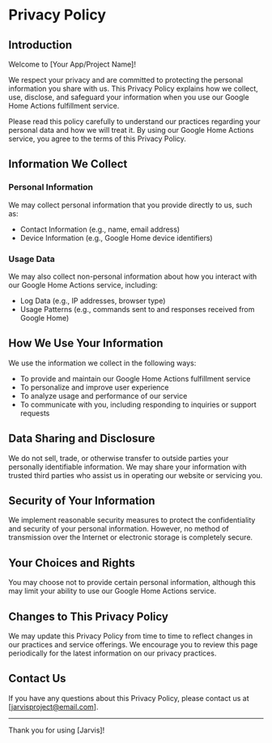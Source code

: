 # Privacy Policy

## Introduction

Welcome to [Your App/Project Name]!

We respect your privacy and are committed to protecting the personal information you share with us. This Privacy Policy explains how we collect, use, disclose, and safeguard your information when you use our Google Home Actions fulfillment service.

Please read this policy carefully to understand our practices regarding your personal data and how we will treat it. By using our Google Home Actions service, you agree to the terms of this Privacy Policy.

## Information We Collect

### Personal Information

We may collect personal information that you provide directly to us, such as:

- Contact Information (e.g., name, email address)
- Device Information (e.g., Google Home device identifiers)

### Usage Data

We may also collect non-personal information about how you interact with our Google Home Actions service, including:

- Log Data (e.g., IP addresses, browser type)
- Usage Patterns (e.g., commands sent to and responses received from Google Home)

## How We Use Your Information

We use the information we collect in the following ways:

- To provide and maintain our Google Home Actions fulfillment service
- To personalize and improve user experience
- To analyze usage and performance of our service
- To communicate with you, including responding to inquiries or support requests

## Data Sharing and Disclosure

We do not sell, trade, or otherwise transfer to outside parties your personally identifiable information. We may share your information with trusted third parties who assist us in operating our website or servicing you.

## Security of Your Information

We implement reasonable security measures to protect the confidentiality and security of your personal information. However, no method of transmission over the Internet or electronic storage is completely secure.

## Your Choices and Rights

You may choose not to provide certain personal information, although this may limit your ability to use our Google Home Actions service.

## Changes to This Privacy Policy

We may update this Privacy Policy from time to time to reflect changes in our practices and service offerings. We encourage you to review this page periodically for the latest information on our privacy practices.

## Contact Us

If you have any questions about this Privacy Policy, please contact us at [jarvisproject@email.com].

---

Thank you for using [Jarvis]!
